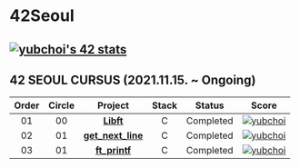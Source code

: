 # 42Seoul

[![yubchoi's 42 stats](https://badge42.herokuapp.com/api/stats/yubchoi?privacyName=true)](https://github.com/JaeSeoKim/badge42)
<br/>
---
## 42 SEOUL CURSUS (2021.11.15. ~ Ongoing)

 |Order|Circle|Project|Stack|Status|Score|
 |:---:|:---:|:---:|:---:|:---:|:---:|
 |01|00|[**Libft**](https://github.com/yubinquitous/42Seoul/tree/main/libft)|C|Completed|[![yubchoi](https://badge42.herokuapp.com/api/project/yubchoi/Libft)](https://github.com/JaeSeoKim/badge42)|
 |02|01|[**get_next_line**](https://github.com/yubinquitous/42Seoul/tree/main/get_next_line)|C|Completed|[![yubchoi](https://badge42.herokuapp.com/api/project/yubchoi/get_next_line)](https://github.com/JaeSeoKim/badge42)|
 |03|01|[**ft_printf**](https://github.com/yubinquitous/42Seoul/tree/main/ft_printf)|C|Completed|[![yubchoi](https://badge42.herokuapp.com/api/project/yubchoi/ft_printf)](https://github.com/JaeSeoKim/badge42)|
